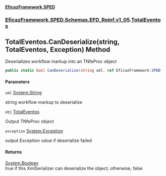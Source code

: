 #### [EficazFramework.SPED](EficazFrameworkSPED.md 'EficazFramework SPED')
### [EficazFramework.SPED.Schemas.EFD_Reinf.v1_05](EficazFramework.SPED.Schemas.EFD_Reinf.v1_05.md 'EficazFramework.SPED.Schemas.EFD_Reinf.v1_05').[TotalEventos](EficazFramework.SPED.Schemas.EFD_Reinf.v1_05/TotalEventos.md 'EficazFramework.SPED.Schemas.EFD_Reinf.v1_05.TotalEventos')

## TotalEventos.CanDeserialize(string, TotalEventos, Exception) Method

Deserializes workflow markup into an TNfeProc object

```csharp
public static bool CanDeserialize(string xml, ref EficazFramework.SPED.Schemas.EFD_Reinf.v1_05.TotalEventos obj, ref System.Exception exception);
```
#### Parameters

<a name='EficazFramework.SPED.Schemas.EFD_Reinf.v1_05.TotalEventos.CanDeserialize(string,EficazFramework.SPED.Schemas.EFD_Reinf.v1_05.TotalEventos,System.Exception).xml'></a>

`xml` [System.String](https://docs.microsoft.com/en-us/dotnet/api/System.String 'System.String')

string workflow markup to deserialize

<a name='EficazFramework.SPED.Schemas.EFD_Reinf.v1_05.TotalEventos.CanDeserialize(string,EficazFramework.SPED.Schemas.EFD_Reinf.v1_05.TotalEventos,System.Exception).obj'></a>

`obj` [TotalEventos](EficazFramework.SPED.Schemas.EFD_Reinf.v1_05/TotalEventos.md 'EficazFramework.SPED.Schemas.EFD_Reinf.v1_05.TotalEventos')

Output TNfeProc object

<a name='EficazFramework.SPED.Schemas.EFD_Reinf.v1_05.TotalEventos.CanDeserialize(string,EficazFramework.SPED.Schemas.EFD_Reinf.v1_05.TotalEventos,System.Exception).exception'></a>

`exception` [System.Exception](https://docs.microsoft.com/en-us/dotnet/api/System.Exception 'System.Exception')

output Exception value if deserialize failed

#### Returns
[System.Boolean](https://docs.microsoft.com/en-us/dotnet/api/System.Boolean 'System.Boolean')  
true if this XmlSerializer can deserialize the object; otherwise, false